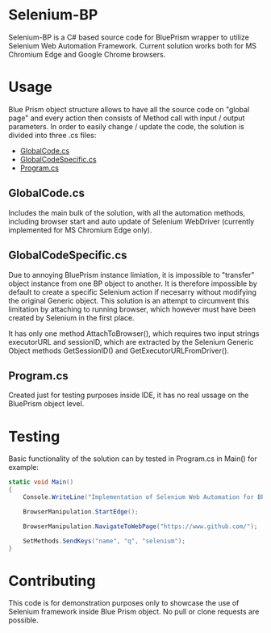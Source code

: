 # Selenium-BP

Selenium-BP is a C# based source code for BluePrism wrapper to utilize Selenium Web Automation Framework. Current solution works both for MS Chromium Edge and Google Chrome browsers.

# Usage

Blue Prism object structure allows to have all the source code on "global page" and every action then consists of Method call with input / output parameters. In order to easily change / update the code, the solution is divided into three .cs files:

- [GlobalCode.cs](https://github.com/JurajPalusek/Selenium-BP/blob/main/GlobalCode.cs)
- [GlobalCodeSpecific.cs](https://github.com/JurajPalusek/Selenium-BP/blob/main/GlobalCodeSpecific.cs)
- [Program.cs](https://github.com/JurajPalusek/Selenium-BP/blob/main/Program.cs)

## GlobalCode.cs

Includes the main bulk of the solution, with all the automation methods, including browser start and auto update of Selenium WebDriver (currently implemented for MS Chromium Edge only).

## GlobalCodeSpecific.cs

Due to annoying BluePrism instance limiation, it is impossible to "transfer" object instance from one BP object to another. It is therefore impossible by default to create a specific Selenium action if necesarry without modifying the original Generic object. This solution is an attempt to circumvent this limitation by attaching to running browser, which however must have been created by Selenium in the first place. 

It has only one method AttachToBrowser(), which requires two input strings executorURL and sessionID, which are extracted by the Selenium Generic Object methods GetSessionID() and GetExecutorURLFromDriver().

## Program.cs

Created just for testing purposes inside IDE, it has no real ussage on the BluePrism object level.

# Testing

Basic functionality of the solution can by tested in Program.cs in Main() for example:

```cs
static void Main()
{
    Console.WriteLine("Implementation of Selenium Web Automation for BP Object");

    BrowserManipulation.StartEdge();

    BrowserManipulation.NavigateToWebPage("https://www.github.com/");

    SetMethods.SendKeys("name", "q", "selenium");
}
```

# Contributing

This code is for demonstration purposes only to showcase the use of Selenium framework inside Blue Prism object. No pull or clone requests are possible.
